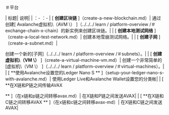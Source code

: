 ＃平台

| 标题| 说明| | ：- ：- | [ **创建区块链** ]（create-a-new-blockchain.md）| 通过创建[ Avalanche虚拟机\（AVM \） ]（../../../ learn / platform-overview /＃exchange-chain-x-chain）的新实例来创建区块链。| | [ **创建本地测试网络** ]（create-a-local-test-network.md）| 创建本地雪崩测试网络。| | [ **创建子网** ]（create-a-subnet.md）|

  
  
  创建一个新的[子网]（../../../ learn / platform-overview /＃subnets）。| | [ **创建虚拟机\（VM \）** ]（create-a-virtual-machine-vm.md）| 创建一个非常简单的[虚拟机\（VM \） ]（../../../ learn / platform-overview /＃virtual-machines）。| | [ **使用Avalanche设置您的Ledger Nano S ** ]（setup-your-ledger-nano-s-with-avalanche.md）| 使用Ledger Live和Avalanche Wallet设置您的分类帐| | [ **在X链和P链之间传输AVAX
  
  
 ** ]（在x链和p链之间转移avax.md）| 在X链和P链之间发送AVAX| | [ **在X链和C链之间转移AVAX ** ]（在x链和c链之间转移avax-md）| 在X链和C链之间发送AVAX| 
  

<!--stackedit_data:
eyJoaXN0b3J5IjpbLTExOTM2NjQ1NTZdfQ==
-->